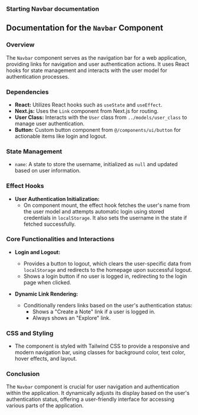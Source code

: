 ### Starting Navbar documentation

## Documentation for the `Navbar` Component

### Overview

The `Navbar` component serves as the navigation bar for a web application, providing links for navigation and user authentication actions. It uses React hooks for state management and interacts with the user model for authentication processes.

### Dependencies

- **React:** Utilizes React hooks such as `useState` and `useEffect`.
- **Next.js:** Uses the `Link` component from Next.js for routing.
- **User Class:** Interacts with the `User` class from `../models/user_class` to manage user authentication.
- **Button:** Custom button component from `@/components/ui/button` for actionable items like login and logout.

### State Management

- `name`: A state to store the username, initialized as `null` and updated based on user information.

### Effect Hooks

- **User Authentication Initialization:**
  - On component mount, the effect hook fetches the user's name from the user model and attempts automatic login using stored credentials in `localStorage`. It also sets the username in the state if fetched successfully.

### Core Functionalities and Interactions

- **Login and Logout:**
  - Provides a button to logout, which clears the user-specific data from `localStorage` and redirects to the homepage upon successful logout.
  - Shows a login button if no user is logged in, redirecting to the login page when clicked.

- **Dynamic Link Rendering:**
  - Conditionally renders links based on the user's authentication status:
    - Shows a "Create a Note" link if a user is logged in.
    - Always shows an "Explore" link.

### CSS and Styling

- The component is styled with Tailwind CSS to provide a responsive and modern navigation bar, using classes for background color, text color, hover effects, and layout.

### Conclusion

The `Navbar` component is crucial for user navigation and authentication within the application. It dynamically adjusts its display based on the user's authentication status, offering a user-friendly interface for accessing various parts of the application.
